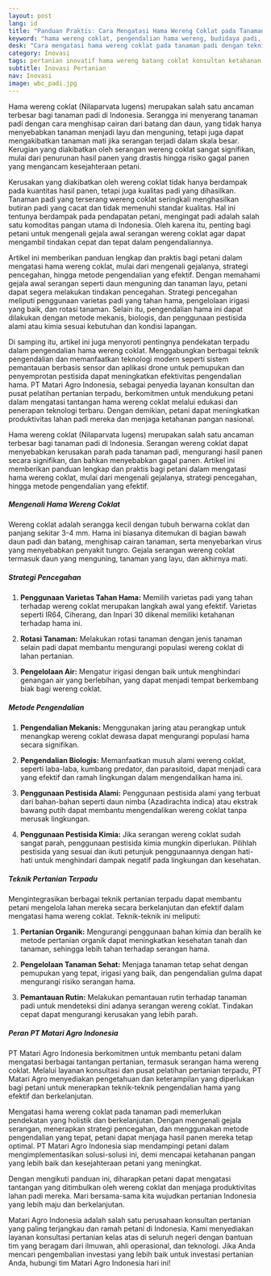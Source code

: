 ```yaml
---
layout: post
lang: id
title: "Panduan Praktis: Cara Mengatasi Hama Wereng Coklat pada Tanaman Padi"
keyword: "hama wereng coklat, pengendalian hama wereng, budidaya padi, pestisida alami, teknik pertanian, cara mengatasi wereng, konsultan pertanian, pelatihan pertanian terpadu, PT Matari Agro Indonesia"
desk: "Cara mengatasi hama wereng coklat pada tanaman padi dengan teknik efektif dan ramah lingkungan untuk menjaga hasil panen tetap optimal"
category: Inovasi
tags: pertanian inovatif hama wereng batang coklat konsultan ketahanan pangan
subtitle: Inovasi Pertanian
nav: Inovasi
image: wbc_padi.jpg
---
```


Hama wereng coklat (Nilaparvata lugens) merupakan salah satu ancaman terbesar bagi tanaman padi di Indonesia. Serangga ini menyerang tanaman padi dengan cara menghisap cairan dari batang dan daun, yang tidak hanya menyebabkan tanaman menjadi layu dan menguning, tetapi juga dapat mengakibatkan tanaman mati jika serangan terjadi dalam skala besar. Kerugian yang diakibatkan oleh serangan wereng coklat sangat signifikan, mulai dari penurunan hasil panen yang drastis hingga risiko gagal panen yang mengancam kesejahteraan petani.

Kerusakan yang diakibatkan oleh wereng coklat tidak hanya berdampak pada kuantitas hasil panen, tetapi juga kualitas padi yang dihasilkan. Tanaman padi yang terserang wereng coklat seringkali menghasilkan butiran padi yang cacat dan tidak memenuhi standar kualitas. Hal ini tentunya berdampak pada pendapatan petani, mengingat padi adalah salah satu komoditas pangan utama di Indonesia. Oleh karena itu, penting bagi petani untuk mengenali gejala awal serangan wereng coklat agar dapat mengambil tindakan cepat dan tepat dalam pengendaliannya.

Artikel ini memberikan panduan lengkap dan praktis bagi petani dalam mengatasi hama wereng coklat, mulai dari mengenali gejalanya, strategi pencegahan, hingga metode pengendalian yang efektif. Dengan memahami gejala awal serangan seperti daun menguning dan tanaman layu, petani dapat segera melakukan tindakan pencegahan. Strategi pencegahan meliputi penggunaan varietas padi yang tahan hama, pengelolaan irigasi yang baik, dan rotasi tanaman. Selain itu, pengendalian hama ini dapat dilakukan dengan metode mekanis, biologis, dan penggunaan pestisida alami atau kimia sesuai kebutuhan dan kondisi lapangan.

Di samping itu, artikel ini juga menyoroti pentingnya pendekatan terpadu dalam pengendalian hama wereng coklat. Menggabungkan berbagai teknik pengendalian dan memanfaatkan teknologi modern seperti sistem pemantauan berbasis sensor dan aplikasi drone untuk pemupukan dan penyemprotan pestisida dapat meningkatkan efektivitas pengendalian hama. PT Matari Agro Indonesia, sebagai penyedia layanan konsultan dan pusat pelatihan pertanian terpadu, berkomitmen untuk mendukung petani dalam mengatasi tantangan hama wereng coklat melalui edukasi dan penerapan teknologi terbaru. Dengan demikian, petani dapat meningkatkan produktivitas lahan padi mereka dan menjaga ketahanan pangan nasional.

Hama wereng coklat (Nilaparvata lugens) merupakan salah satu ancaman terbesar bagi tanaman padi di Indonesia. Serangan wereng coklat dapat menyebabkan kerusakan parah pada tanaman padi, mengurangi hasil panen secara signifikan, dan bahkan menyebabkan gagal panen. Artikel ini memberikan panduan lengkap dan praktis bagi petani dalam mengatasi hama wereng coklat, mulai dari mengenali gejalanya, strategi pencegahan, hingga metode pengendalian yang efektif.

##### Mengenali Hama Wereng Coklat

Wereng coklat adalah serangga kecil dengan tubuh berwarna coklat dan panjang sekitar 3-4 mm. Hama ini biasanya ditemukan di bagian bawah daun padi dan batang, menghisap cairan tanaman, serta menyebarkan virus yang menyebabkan penyakit tungro. Gejala serangan wereng coklat termasuk daun yang menguning, tanaman yang layu, dan akhirnya mati.

##### Strategi Pencegahan

1. **Penggunaan Varietas Tahan Hama:**
   Memilih varietas padi yang tahan terhadap wereng coklat merupakan langkah awal yang efektif. Varietas seperti IR64, Ciherang, dan Inpari 30 dikenal memiliki ketahanan terhadap hama ini.

2. **Rotasi Tanaman:**
   Melakukan rotasi tanaman dengan jenis tanaman selain padi dapat membantu mengurangi populasi wereng coklat di lahan pertanian.

3. **Pengelolaan Air:**
   Mengatur irigasi dengan baik untuk menghindari genangan air yang berlebihan, yang dapat menjadi tempat berkembang biak bagi wereng coklat.

##### Metode Pengendalian

1. **Pengendalian Mekanis:**
   Menggunakan jaring atau perangkap untuk menangkap wereng coklat dewasa dapat mengurangi populasi hama secara signifikan.

2. **Pengendalian Biologis:**
   Memanfaatkan musuh alami wereng coklat, seperti laba-laba, kumbang predator, dan parasitoid, dapat menjadi cara yang efektif dan ramah lingkungan dalam mengendalikan hama ini.

3. **Penggunaan Pestisida Alami:**
   Penggunaan pestisida alami yang terbuat dari bahan-bahan seperti daun nimba (Azadirachta indica) atau ekstrak bawang putih dapat membantu mengendalikan wereng coklat tanpa merusak lingkungan.

4. **Penggunaan Pestisida Kimia:**
   Jika serangan wereng coklat sudah sangat parah, penggunaan pestisida kimia mungkin diperlukan. Pilihlah pestisida yang sesuai dan ikuti petunjuk penggunaannya dengan hati-hati untuk menghindari dampak negatif pada lingkungan dan kesehatan.

##### Teknik Pertanian Terpadu

Mengintegrasikan berbagai teknik pertanian terpadu dapat membantu petani mengelola lahan mereka secara berkelanjutan dan efektif dalam mengatasi hama wereng coklat. Teknik-teknik ini meliputi:

1. **Pertanian Organik:**
   Mengurangi penggunaan bahan kimia dan beralih ke metode pertanian organik dapat meningkatkan kesehatan tanah dan tanaman, sehingga lebih tahan terhadap serangan hama.

2. **Pengelolaan Tanaman Sehat:**
   Menjaga tanaman tetap sehat dengan pemupukan yang tepat, irigasi yang baik, dan pengendalian gulma dapat mengurangi risiko serangan hama.

3. **Pemantauan Rutin:**
   Melakukan pemantauan rutin terhadap tanaman padi untuk mendeteksi dini adanya serangan wereng coklat. Tindakan cepat dapat mengurangi kerusakan yang lebih parah.

##### Peran PT Matari Agro Indonesia

PT Matari Agro Indonesia berkomitmen untuk membantu petani dalam mengatasi berbagai tantangan pertanian, termasuk serangan hama wereng coklat. Melalui layanan konsultasi dan pusat pelatihan pertanian terpadu, PT Matari Agro menyediakan pengetahuan dan keterampilan yang diperlukan bagi petani untuk menerapkan teknik-teknik pengendalian hama yang efektif dan berkelanjutan.

Mengatasi hama wereng coklat pada tanaman padi memerlukan pendekatan yang holistik dan berkelanjutan. Dengan mengenali gejala serangan, menerapkan strategi pencegahan, dan menggunakan metode pengendalian yang tepat, petani dapat menjaga hasil panen mereka tetap optimal. PT Matari Agro Indonesia siap mendampingi petani dalam mengimplementasikan solusi-solusi ini, demi mencapai ketahanan pangan yang lebih baik dan kesejahteraan petani yang meningkat.

Dengan mengikuti panduan ini, diharapkan petani dapat mengatasi tantangan yang ditimbulkan oleh wereng coklat dan menjaga produktivitas lahan padi mereka. Mari bersama-sama kita wujudkan pertanian Indonesia yang lebih maju dan berkelanjutan.

Matari Agro Indonesia adalah salah satu perusahaan konsultan pertanian yang paling terjangkau dan ramah petani di Indonesia. Kami menyediakan layanan konsultasi pertanian kelas atas di seluruh negeri dengan bantuan tim yang beragam dari ilmuwan, ahli operasional, dan teknologi. Jika Anda mencari pengembalian investasi yang lebih baik untuk investasi pertanian Anda, hubungi tim Matari Agro Indonesia hari ini!

